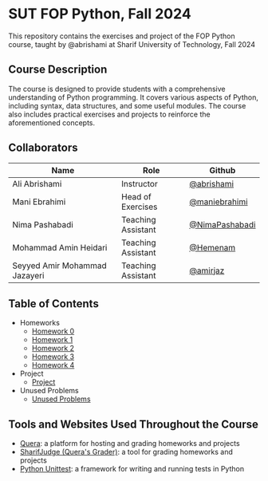 # SUT FOP Python, Fall 2024

This repository contains the exercises and project of the FOP Python course, taught by @abrishami at Sharif University of Technology, Fall 2024

## Course Description

The course is designed to provide students with a comprehensive understanding of Python programming. It covers various aspects of Python, including syntax, data structures, and some useful modules. The course also includes practical exercises and projects to reinforce the aforementioned concepts.

## Collaborators

| Name | Role | Github |
| --- | --- | --- |
| Ali Abrishami | Instructor | [@abrishami](https://github.com/abrishami) |
| Mani Ebrahimi | Head of Exercises | [@maniebrahimi](https://github.com/maniebra) |
| Nima Pashabadi | Teaching Assistant | [@NimaPashabadi](https://github.com/NimaPashabadi) |
| Mohammad Amin Heidari | Teaching Assistant | [@Hemenam](https://github.com/Hemenam) |
| Seyyed Amir Mohammad Jazayeri | Teaching Assistant | [@amirjaz](https://github.com/amirjaz) |

## Table of Contents

- Homeworks
    - [Homework 0](./HW0)
    - [Homework 1](./HW1)
    - [Homework 2](./HW2)
    - [Homework 3](./HW3)
    - [Homework 4](./HW4)
- Project
    - [Project](./Project)
- Unused Problems
    - [Unused Problems](./HW-Unused)

## Tools and Websites Used Throughout the Course

- [Quera](https://quera.org): a platform for hosting and grading homeworks and projects
- [SharifJudge (Quera's Grader)](https://github.com/mjnaderi/Sharif-Judge): a tool for grading homeworks and projects
- [Python Unittest](https://docs.python.org/3/library/unittest.html): a framework for writing and running tests in Python
